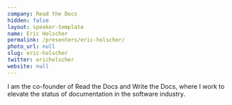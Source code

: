 ```yaml
---
company: Read the Docs
hidden: false
layout: speaker-template
name: Eric Holscher
permalink: /presenters/eric-holscher/
photo_url: null
slug: eric-holscher
twitter: ericholscher
website: null
---
```


I am the co-founder of Read the Docs and Write the Docs, where I work to elevate the status of documentation in the software industry.
